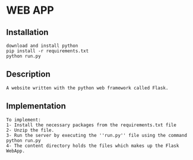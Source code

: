 # WEB APP

## Installation

```
download and install python
pip install -r requirements.txt
python run.py
```

## Description
```
A website written with the python web framework called Flask.
```

## Implementation
```
To implement:
1- Install the necessary packages from the requirements.txt file
2- Unzip the file.
3- Run the server by executing the ''run.py'' file using the command python run.py
4- The content directory holds the files which makes up the Flask WebApp.
```
